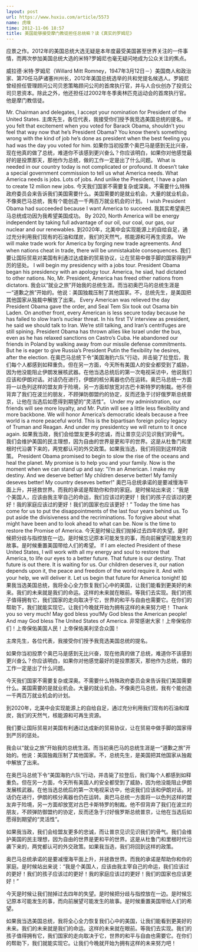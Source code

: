 ```yaml
---
layout: post
url: https://www.huxiu.com/article/5573
name: 虎嗅
time: 2012-11-06 18:57
title: 美国能够接受摩门教徒担任总统嘛？读《真实的罗姆尼》
---
```

应景之作。2012年的美国总统大选无疑是本年度最受美国甚至世界关注的一件事情，而两次参加美国总统大选的米特?罗姆尼也毫无疑问地成为公众关注的焦点。

威拉德·米特·罗姆尼（Willard Mitt Romney，1947年3月12日－）美国商人和政治家、第70任马萨诸塞州州长，2012年美国总统选举的共和党提名候选人。罗姆尼曾经担任管理顾问公司贝恩策略顾问公司的首席执行官，并与人合伙创办了投资公司贝恩资本。除此之外，他还担任过2002年冬季奥林匹克运动会的首席执行官。他是摩门教信徒。

Mr. Chairman and delegates, I accept your nomination for President of the United States. 主席先生，各位代表，我接受你们授予我竞选美国总统的提名。 If you felt that excitement when you voted for Barack Obama, shouldn’t you feel that way now that he’s President Obama? You know there’s something wrong with the kind of job he’s done as president when the best feeling you had was the day you voted for him. 如果你当初投票个奥巴马是感到无比兴奋，现在他真的做了总统，难道你不该感到更兴奋么？你应该明白，如果你对他感觉最好的是投票那天，那他作为总统，做的工作一定是出了什么问题。 What is needed in our country today is not complicated or profound. It doesn’t take a special government commission to tell us what America needs. What America needs is jobs. Lots of jobs. And unlike the President, I have a plan to create 12 milion new jobs. 今天我们国家不需要复杂或深奥。不需要什么特殊政府委员会来告诉我们美国需要什么。美国需要的是就业机会。大量的就业机会。不像奥巴马总统，我有个能创造一千两百万就业机会的计划。 I wish President Obama had succeeded because I want America to succeed. 我其实希望奥巴马总统成功因为我希望美国成功。 By 2020, North America will be energy independent by taking full advantage of our oil, our coal, our gas, our nuclear and our renewables. 到2020年，北美中会实现能源上的自给自足，通过充分利用我们现有的石油和煤炭，我们的天然气，核能源和可再生资源。 We will make trade work for America by forging new trade agreements. And when nations cheat in trade, there will be unmistakable consequences. 我们要让国际贸易对美国有利通过达成新的贸易协议，让在贸易中做手脚的国家得到严厉的惩处。 I will begin my presidency with a jobs tour. President Obama began his presidency with an apology tour. America, he siad, had dictated to other nations. No, Mr. President, America has freed other nations from dictators. 我会以“就业之旅”开始我的总统生涯。而当初奥巴马的总统生涯是一“道歉之旅”开始的。他说：美国独裁压制了其他国家。不，总统先生，是美国把其他国家从独裁中解放了出来。 Every American was relieved the day President Obama gave the order, and Seal Tem Six took out Osama bin Laden. On another front, every American is less secure today because he has failed to slow Iran’s nuclear threat. In his first TV interview as president, he said we should talk to Iran. We’re still talking, and Iran’s centrifuges are still spining. President Obama has thrown allies like Israel under the bus, even as he has relaxed sanctions on Castro’s Cuba. He abandoned our friends in Poland by walking away from our missile defense commitments. But he is eager to give Russia’s President Putin the flexibility he desires, after the election. 在奥巴马总统下令“美国海豹六队”行动，并击毙了拉登后，我们每个人都感到如释重负。但在另一方面，今天所有美国人的安全都受到了威胁，因为他没能阻止伊朗发展核武器。在他当选总统后的第一次电视采访中，他说我们应该和伊朗对话。对话仍在进行，伊朗的核分离器也仍在运转。奥巴马总统一方面将一以色列这样的盟友弃于险境，另一方面却放宽对古巴卡斯特罗的制裁。他不但背弃了我们在波兰的朋友，不顾弹防御盟约的协定，反而还急于讨好俄罗斯总统普京，让他在当选后如愿得到期望的“灵活性”。 Under my administration, our friends will see more loyalty, and Mr. Putin will see a little less flexibility and more backbone. We will honor America’s democratic ideals because a free world is a more peaceful world. This is the bipartisan foreign policy legacy of Truman and Reagan. And under my presidentcy we will return to it once again. 如果我当政，我们会给盟友更多的忠诚，而让普京见识见识我们的骨气。我们会维护美国的民主理想，因为自由的世界是更和平的世界。这是从杜鲁门和里根时代沿袭下来的，两党都认可的外交政策。如果我当选，我们将回到这样的政策。 President Obama promised to begin to slow the rise of the oceans and heal the planet. My promise is to help you and your family. Now is the moment when we can stand up and say: "I’m an American. I make my destiny. And we deserve better! My children deserve better! My family deseves better! My country deseves better!" 奥巴马总统承诺的是要减慢海平面上升，并拯救世界。而我的承诺是帮助你和你的家庭。是时候站出来说：“我是个美国人，应该由我主宰自己的命运，我们应该过的更好！我们的孩子应该过的更好！我的家庭应该过的更好！我们的国家也应该更好！” Today the time has come for us to put the disappointments of the last four years behind us. To put aside the divisiveness and the recriminations. To forgive about what might have been and to look ahead to what can be. Now is the time to restore the Promise of America. 今天是时候让我们抛掉过去四年的失望。是时候把分歧与指控放在一边。是时候忘记原本可能发生的事，而向前展望可能发生的故事。是时候重置美国带给人们的希望。 If I am elected President of these United States, I will work with all my energy and soul to restore that America, to life our eyes to a better future. That future is our destiny. That future is out there. It is waiting for us. Our children deserves it, our nation depends upon it, the peace and freedom of the world require it. And with your help, we will deliver it. Let us begin that future for America tonight! 如果我当选美国总统，我将全心全力恢复我们心中的美国，让我们能看到更美好的未来。我们的未来就是我们的命运。这样的未来就在眼前。等我们去实现。我们的孩子值得拥有它，我们国家的走向取决于它，世界的和平与自由也需要它。在你们的帮助下，我们就能实现它。让我们今晚就开始为拥有这样的未来努力吧！ Thank you so very much! May god bless you!My God bless the American people! And may God bless The United States of America. 非常感谢大家！上帝保佑你们！上帝保佑美国人民！上帝保佑美利坚合众国！

主席先生，各位代表，我接受你们授予我竞选美国总统的提名。

如果你当初投票个奥巴马是感到无比兴奋，现在他真的做了总统，难道你不该感到更兴奋么？你应该明白，如果你对他感觉最好的是投票那天，那他作为总统，做的工作一定是出了什么问题。

今天我们国家不需要复杂或深奥。不需要什么特殊政府委员会来告诉我们美国需要什么。美国需要的是就业机会。大量的就业机会。不像奥巴马总统，我有个能创造一千两百万就业机会的计划。

到2020年，北美中会实现能源上的自给自足，通过充分利用我们现有的石油和煤炭，我们的天然气，核能源和可再生资源。

我们要让国际贸易对美国有利通过达成新的贸易协议，让在贸易中做手脚的国家得到严厉的惩处。

我会以“就业之旅”开始我的总统生涯。而当初奥巴马的总统生涯是一“道歉之旅”开始的。他说：美国独裁压制了其他国家。不，总统先生，是美国把其他国家从独裁中解放了出来。

在奥巴马总统下令“美国海豹六队”行动，并击毙了拉登后，我们每个人都感到如释重负。但在另一方面，今天所有美国人的安全都受到了威胁，因为他没能阻止伊朗发展核武器。在他当选总统后的第一次电视采访中，他说我们应该和伊朗对话。对话仍在进行，伊朗的核分离器也仍在运转。奥巴马总统一方面将一以色列这样的盟友弃于险境，另一方面却放宽对古巴卡斯特罗的制裁。他不但背弃了我们在波兰的朋友，不顾弹防御盟约的协定，反而还急于讨好俄罗斯总统普京，让他在当选后如愿得到期望的“灵活性”。

如果我当政，我们会给盟友更多的忠诚，而让普京见识见识我们的骨气。我们会维护美国的民主理想，因为自由的世界是更和平的世界。这是从杜鲁门和里根时代沿袭下来的，两党都认可的外交政策。如果我当选，我们将回到这样的政策。

奥巴马总统承诺的是要减慢海平面上升，并拯救世界。而我的承诺是帮助你和你的家庭。是时候站出来说：“我是个美国人，应该由我主宰自己的命运，我们应该过的更好！我们的孩子应该过的更好！我的家庭应该过的更好！我们的国家也应该更好！”

今天是时候让我们抛掉过去四年的失望。是时候把分歧与指控放在一边。是时候忘记原本可能发生的事，而向前展望可能发生的故事。是时候重置美国带给人们的希望。

如果我当选美国总统，我将全心全力恢复我们心中的美国，让我们能看到更美好的未来。我们的未来就是我们的命运。这样的未来就在眼前。等我们去实现。我们的孩子值得拥有它，我们国家的走向取决于它，世界的和平与自由也需要它。在你们的帮助下，我们就能实现它。让我们今晚就开始为拥有这样的未来努力吧！


